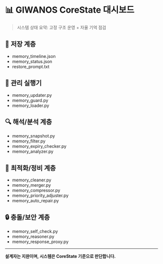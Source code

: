 # 📊 GIWANOS CoreState 대시보드

> 시스템 상태 요약: 고정 구조 운영 + 자율 기억 점검

## 📁 저장 계층
- memory_timeline.json
- memory_status.json
- restore_prompt.txt

## 🧠 관리 실행기
- memory_updater.py
- memory_guard.py
- memory_loader.py

## 🔍 해석/분석 계층
- memory_snapshot.py
- memory_filter.py
- memory_expiry_checker.py
- memory_analyzer.py

## 🔁 최적화/정비 계층
- memory_cleaner.py
- memory_merger.py
- memory_compressor.py
- memory_priority_adjuster.py
- memory_auto_repair.py

## 🔒 충돌/보안 계층
- memory_self_check.py
- memory_reasoner.py
- memory_response_proxy.py

---

**설계자는 지완이며, 시스템은 CoreState 기준으로 판단합니다.**